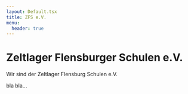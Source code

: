 ```yaml
---
layout: Default.tsx
title: ZFS e.V.
menu:
  header: true
---
```


# Zeltlager Flensburger Schulen e.V.

Wir sind der Zeltlager Flensburg Schulen e.V.

bla bla...
